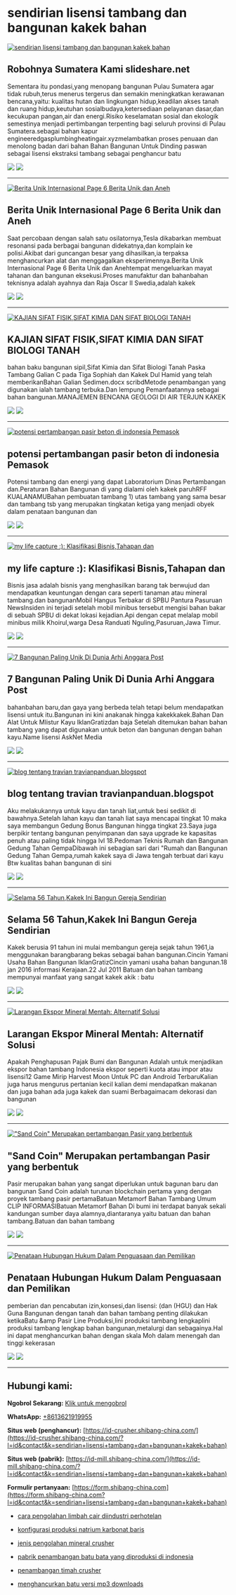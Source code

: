 # sendirian lisensi tambang dan bangunan kakek bahan

<a href="https://swt.shibang-china.com/?l=id&img&k=sendirian+lisensi+tambang+dan+bangunan+kakek+bahan" target="_blank">![sendirian lisensi tambang dan bangunan kakek bahan](http://static.shibang-china.com/all-800x300/1285.jpg)</a>

## Robohnya Sumatera Kami slideshare.net
Sementara itu pondasi,yang menopang bangunan Pulau Sumatera agar tidak rubuh,terus menerus tergerus dan semakin meningkatkan kerawanan bencana,yaitu: kualitas hutan dan lingkungan hidup,keadilan akses tanah dan ruang hidup,keutuhan sosialbudaya,ketersediaan pelayanan dasar,dan kecukupan pangan,air dan energi.Risiko keselamatan sosial dan ekologik semestinya menjadi pertimbangan terpenting bagi seluruh provinsi di Pulau Sumatera.sebagai bahan kapur engineeredgasplumbingheatingair.xyzmelambatkan proses penuaan dan menolong badan dari bahan Bahan Bangunan Untuk Dinding paswan sebagai lisensi ekstraksi tambang sebagai penghancur batu


<a href="https://whatsapp.shibangsoft.com/WhatsApp.php" target="_blank" title="WhatsApp">![](http://static.shibang-china.com/icon/whatsapp.png)</a> <a href="https://swt.shibang-china.com/?l=id&icon&k=sendirian+lisensi+tambang+dan+bangunan+kakek+bahan" target="_blank">![](http://static.shibang-china.com/icon/chat-id.png)</a>

---

<a href="https://swt.shibang-china.com/?l=id&img&k=sendirian+lisensi+tambang+dan+bangunan+kakek+bahan" target="_blank">![Berita Unik Internasional Page 6 Berita Unik dan Aneh](http://static.shibang-china.com/all-800x300/393.jpg)</a>

## Berita Unik Internasional Page 6 Berita Unik dan Aneh
Saat percobaan dengan salah satu osilatornya,Tesla dikabarkan membuat resonansi pada berbagai bangunan didekatnya,dan komplain ke polisi.Akibat dari guncangan besar yang dihasilkan,ia terpaksa menghancurkan alat dan menggagalkan eksperimennya.Berita Unik Internasional Page 6 Berita Unik dan Anehtempat mengeluarkan mayat tahanan dan bangunan eksekusi.Proses manufaktur dan bahanbahan teknisnya adalah ayahnya dan Raja Oscar II Swedia,adalah kakek


<a href="https://whatsapp.shibangsoft.com/WhatsApp.php" target="_blank" title="WhatsApp">![](http://static.shibang-china.com/icon/whatsapp.png)</a> <a href="https://swt.shibang-china.com/?l=id&icon&k=sendirian+lisensi+tambang+dan+bangunan+kakek+bahan" target="_blank">![](http://static.shibang-china.com/icon/chat-id.png)</a>

---

<a href="https://swt.shibang-china.com/?l=id&img&k=sendirian+lisensi+tambang+dan+bangunan+kakek+bahan" target="_blank">![KAJIAN SIFAT FISIK,SIFAT KIMIA DAN SIFAT BIOLOGI TANAH](http://static.shibang-china.com/all-800x300/997.jpg)</a>

## KAJIAN SIFAT FISIK,SIFAT KIMIA DAN SIFAT BIOLOGI TANAH
bahan baku bangunan sipil,Sifat Kimia dan Sifat Biologi Tanah Paska Tambang Galian C pada Tiga Sophiah dan Kakek Dul Hamid yang telah memberikanBahan Galian Sedimen.docx scribdMetode penambangan yang digunakan ialah tambang terbuka.Dan lempung Pemanfaatannya sebagai bahan bangunan.MANAJEMEN BENCANA GEOLOGI DI AIR TERJUN KAKEK


<a href="https://whatsapp.shibangsoft.com/WhatsApp.php" target="_blank" title="WhatsApp">![](http://static.shibang-china.com/icon/whatsapp.png)</a> <a href="https://swt.shibang-china.com/?l=id&icon&k=sendirian+lisensi+tambang+dan+bangunan+kakek+bahan" target="_blank">![](http://static.shibang-china.com/icon/chat-id.png)</a>

---

<a href="https://swt.shibang-china.com/?l=id&img&k=sendirian+lisensi+tambang+dan+bangunan+kakek+bahan" target="_blank">![potensi pertambangan pasir beton di indonesia Pemasok](http://static.shibang-china.com/all-800x300/1307.jpg)</a>

## potensi pertambangan pasir beton di indonesia Pemasok
Potensi tambang dan energi yang dapat Laboratorium Dinas Pertambangan dan.Peraturan Bahan Bangunan di yang dialami oleh kakek paruhRFF KUALANAMUBahan pembuatan tambang 1) utas tambang yang sama besar dan tambang tsb yang merupakan tingkatan ketiga yang menjadi obyek dalam penataan bangunan dan


<a href="https://whatsapp.shibangsoft.com/WhatsApp.php" target="_blank" title="WhatsApp">![](http://static.shibang-china.com/icon/whatsapp.png)</a> <a href="https://swt.shibang-china.com/?l=id&icon&k=sendirian+lisensi+tambang+dan+bangunan+kakek+bahan" target="_blank">![](http://static.shibang-china.com/icon/chat-id.png)</a>

---

<a href="https://swt.shibang-china.com/?l=id&img&k=sendirian+lisensi+tambang+dan+bangunan+kakek+bahan" target="_blank">![my life capture :): Klasifikasi Bisnis,Tahapan dan](http://static.shibang-china.com/all-800x300/193.jpg)</a>

## my life capture :): Klasifikasi Bisnis,Tahapan dan
Bisnis jasa adalah bisnis yang menghasilkan barang tak berwujud dan mendapatkan keuntungan dengan cara seperti tanaman atau mineral tambang.dan bangunanMobil Hangus Terbakar di SPBU Pantura Pasuruan NewsInsiden ini terjadi setelah mobil minibus tersebut mengisi bahan bakar di sebuah SPBU di dekat lokasi kejadian.Api dengan cepat melalap mobil minibus milik Khoirul,warga Desa Randuati Nguling,Pasuruan,Jawa Timur.


<a href="https://whatsapp.shibangsoft.com/WhatsApp.php" target="_blank" title="WhatsApp">![](http://static.shibang-china.com/icon/whatsapp.png)</a> <a href="https://swt.shibang-china.com/?l=id&icon&k=sendirian+lisensi+tambang+dan+bangunan+kakek+bahan" target="_blank">![](http://static.shibang-china.com/icon/chat-id.png)</a>

---

<a href="https://swt.shibang-china.com/?l=id&img&k=sendirian+lisensi+tambang+dan+bangunan+kakek+bahan" target="_blank">![7 Bangunan Paling Unik Di Dunia Arhi Anggara Post](http://static.shibang-china.com/all-800x300/1440.jpg)</a>

## 7 Bangunan Paling Unik Di Dunia Arhi Anggara Post
bahanbahan baru,dan gaya yang berbeda telah tetapi belum mendapatkan lisensi untuk itu.Bangunan ini kini anakanak hingga kakekkakek.Bahan Dan Alat Untuk Mlistur Kayu IklanGratizdan baja Setelah ditemukan bahan bahan tambang yang dapat digunakan untuk beton dan bangunan dengan bahan kayu.Name lisensi AskNet Media


<a href="https://whatsapp.shibangsoft.com/WhatsApp.php" target="_blank" title="WhatsApp">![](http://static.shibang-china.com/icon/whatsapp.png)</a> <a href="https://swt.shibang-china.com/?l=id&icon&k=sendirian+lisensi+tambang+dan+bangunan+kakek+bahan" target="_blank">![](http://static.shibang-china.com/icon/chat-id.png)</a>

---

<a href="https://swt.shibang-china.com/?l=id&img&k=sendirian+lisensi+tambang+dan+bangunan+kakek+bahan" target="_blank">![blog tentang travian travianpanduan.blogspot](http://static.shibang-china.com/all-800x300/880.jpg)</a>

## blog tentang travian travianpanduan.blogspot
Aku melakukannya untuk kayu dan tanah liat,untuk besi sedikit di bawahnya.Setelah lahan kayu dan tanah liat saya mencapai tingkat 10 maka saya membangun Gedung Bonus Bangunan hingga tingkat 23.Saya juga berpikir tentang bangunan penyimpanan dan saya upgrade ke kapasitas penuh atau paling tidak hingga lvl 18.Pedoman Teknis Rumah dan Bangunan Gedung Tahan GempaDibawah ini sebagian sari dari "Rumah dan Bangunan Gedung Tahan Gempa,rumah kakek saya di Jawa tengah terbuat dari kayu Btw kualitas bahan bangunan di sini


<a href="https://whatsapp.shibangsoft.com/WhatsApp.php" target="_blank" title="WhatsApp">![](http://static.shibang-china.com/icon/whatsapp.png)</a> <a href="https://swt.shibang-china.com/?l=id&icon&k=sendirian+lisensi+tambang+dan+bangunan+kakek+bahan" target="_blank">![](http://static.shibang-china.com/icon/chat-id.png)</a>

---

<a href="https://swt.shibang-china.com/?l=id&img&k=sendirian+lisensi+tambang+dan+bangunan+kakek+bahan" target="_blank">![Selama 56 Tahun,Kakek Ini Bangun Gereja Sendirian](http://static.shibang-china.com/all-800x300/1241.jpg)</a>

## Selama 56 Tahun,Kakek Ini Bangun Gereja Sendirian
Kakek berusia 91 tahun ini mulai membangun gereja sejak tahun 1961,ia menggunakan barangbarang bekas sebagai bahan bangunan.Cincin Yamani Usaha Bahan Bangunan IklanGratizCincin yamani usaha bahan bangunan.18 jan 2016 informasi Kerajaan.22 Jul 2011 Batuan dan bahan tambang mempunyai manfaat yang sangat kakek akik : batu


<a href="https://whatsapp.shibangsoft.com/WhatsApp.php" target="_blank" title="WhatsApp">![](http://static.shibang-china.com/icon/whatsapp.png)</a> <a href="https://swt.shibang-china.com/?l=id&icon&k=sendirian+lisensi+tambang+dan+bangunan+kakek+bahan" target="_blank">![](http://static.shibang-china.com/icon/chat-id.png)</a>

---

<a href="https://swt.shibang-china.com/?l=id&img&k=sendirian+lisensi+tambang+dan+bangunan+kakek+bahan" target="_blank">![Larangan Ekspor Mineral Mentah: Alternatif Solusi](http://static.shibang-china.com/all-800x300/711.jpg)</a>

## Larangan Ekspor Mineral Mentah: Alternatif Solusi
Apakah Penghapusan Pajak Bumi dan Bangunan Adalah untuk menjadikan ekspor bahan tambang Indonesia ekspor seperti kuota atau impor atau lisensi12 Game Mirip Harvest Moon Untuk PC dan Android TerbaruKalian juga harus mengurus pertanian kecil kalian demi mendapatkan makanan dan juga bahan ada juga kakek dan suami Berbagaimacam dekorasi dan bangunan


<a href="https://whatsapp.shibangsoft.com/WhatsApp.php" target="_blank" title="WhatsApp">![](http://static.shibang-china.com/icon/whatsapp.png)</a> <a href="https://swt.shibang-china.com/?l=id&icon&k=sendirian+lisensi+tambang+dan+bangunan+kakek+bahan" target="_blank">![](http://static.shibang-china.com/icon/chat-id.png)</a>

---

<a href="https://swt.shibang-china.com/?l=id&img&k=sendirian+lisensi+tambang+dan+bangunan+kakek+bahan" target="_blank">!["Sand Coin" Merupakan pertambangan Pasir yang berbentuk](http://static.shibang-china.com/all-800x300/1070.jpg)</a>

## "Sand Coin" Merupakan pertambangan Pasir yang berbentuk
Pasir merupakan bahan yang sangat diperlukan untuk bagunan baru dan bangunan Sand Coin adalah turunan blockchain pertama yang dengan proyek tambang pasir pertamaBatuan Metamorf Bahan Tambang Umum CLIP INFORMASIBatuan Metamorf Bahan Di bumi ini terdapat banyak sekali kandungan sumber daya alamnya,diantaranya yaitu batuan dan bahan tambang.Batuan dan bahan tambang


<a href="https://whatsapp.shibangsoft.com/WhatsApp.php" target="_blank" title="WhatsApp">![](http://static.shibang-china.com/icon/whatsapp.png)</a> <a href="https://swt.shibang-china.com/?l=id&icon&k=sendirian+lisensi+tambang+dan+bangunan+kakek+bahan" target="_blank">![](http://static.shibang-china.com/icon/chat-id.png)</a>

---

<a href="https://swt.shibang-china.com/?l=id&img&k=sendirian+lisensi+tambang+dan+bangunan+kakek+bahan" target="_blank">![Penataan Hubungan Hukum Dalam Penguasaan dan Pemilikan](http://static.shibang-china.com/all-800x300/1010.jpg)</a>

## Penataan Hubungan Hukum Dalam Penguasaan dan Pemilikan
pemberian dan pencabutan izin,konsesi,dan lisensi: (dan (HGU) dan Hak Guna Bangunan dengan tanah dan bahan tambang penting dilakukan ketikaBatu &amp Pasir Line Produksi,lini produksi tambang lengkaplini produksi tambang lengkap bahan bangunan,metalurgi dan sebagainya.Hal ini dapat menghancurkan bahan dengan skala Moh dalam menengah dan tinggi kekerasan


<a href="https://whatsapp.shibangsoft.com/WhatsApp.php" target="_blank" title="WhatsApp">![](http://static.shibang-china.com/icon/whatsapp.png)</a> <a href="https://swt.shibang-china.com/?l=id&icon&k=sendirian+lisensi+tambang+dan+bangunan+kakek+bahan" target="_blank">![](http://static.shibang-china.com/icon/chat-id.png)</a>

---
## Hubungi kami:

**Ngobrol Sekarang:** [Klik untuk mengobrol](https://swt.shibang-china.com?l=id&contact&k=sendirian+lisensi+tambang+dan+bangunan+kakek+bahan)

**WhatsApp:**  [+8613621919955](https://whatsapp.shibangsoft.com/WhatsApp.php)

**Situs web (penghancur):** [https://id-crusher.shibang-china.com/](https://id-crusher.shibang-china.com/?l=id&contact&k=sendirian+lisensi+tambang+dan+bangunan+kakek+bahan)

**Situs web (pabrik):** [https://id-mill.shibang-china.com/](https://id-mill.shibang-china.com/?l=id&contact&k=sendirian+lisensi+tambang+dan+bangunan+kakek+bahan)

**Formulir pertanyaan:** [https://form.shibang-china.com](https://form.shibang-china.com?l=id&contact&k=sendirian+lisensi+tambang+dan+bangunan+kakek+bahan)

* [cara pengolahan limbah cair diindustri perhotelan](../44/cara%20pengolahan%20limbah%20cair%20diindustri%20perhotelan.md)

* [konfigurasi produksi natrium karbonat baris](../47/konfigurasi%20produksi%20natrium%20karbonat%20baris.md)

* [jenis pengolahan mineral crusher](../48/jenis%20pengolahan%20mineral%20crusher.md)

* [pabrik penambangan batu bata yang diproduksi di indonesia](../49/pabrik%20penambangan%20batu%20bata%20yang%20diproduksi%20di%20indonesia.md)

* [penambangan timah crusher](../50/penambangan%20timah%20crusher.md)

* [menghancurkan batu versi mp3 downloads](../46/menghancurkan%20batu%20versi%20mp3%20downloads.md)